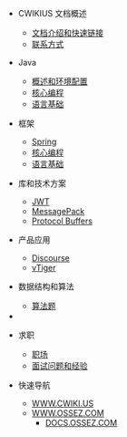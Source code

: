 - CWIKIUS 文档概述
  - [文档介绍和快速链接](README.md)
  - [联系方式](CONTACT.md)

- Java
  - [概述和环境配置](java/_README.md)
  - [核心编程](java/core/_README.md)
  - [语言基础](java/fundamentals/_README.md)

- 框架
  - [Spring](framework/spring/_README.md)
  - [核心编程](java/core/_README.md)
  - [语言基础](java/fundamentals/_README.md)

- 库和技术方案
  - [JWT](jwt/README.md)
  - [MessagePack](message-pack/index.md)
  - [Protocol Buffers](protocol-buffers/index.md)
  
- 产品应用
  - [Discourse](discourse/index.md)
  - [vTiger](vtiger/_index.md)

- 数据结构和算法
  - [算法题](algorithm/index.md)
- 
- 求职
  - [职场](work/workplace/index.md)
  - [面试问题和经验](work/interview/index.md)

- 快速导航
  - [WWW.CWIKI.US](https://www.cwiki.us/)
  - [WWW.OSSEZ.COM](https://www.ossez.com/categories)
    - [DOCS.OSSEZ.COM](https://docs.ossez.com/#/)
  